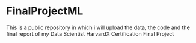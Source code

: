 # FinalProjectML
This is a public repository in which i will upload the data, the code and the final report of my Data Scientist HarvardX Certification Final Project

